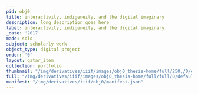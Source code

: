 ```yaml
---
pid: obj0
title: interactivity, indigeneity, and the digital imaginary
description: long description goes here
label: interactivity, indigeneity, and the digital imaginary
_date: '2017'
made: solo
subject: scholarly work
object_type: digital project
order: '0'
layout: qatar_item
collection: portfolio
thumbnail: "/img/derivatives/iiif/images/obj0_thesis-home/full/250,/0/default.jpg"
full: "/img/derivatives/iiif/images/obj0_thesis-home/full/full/0/default.jpg"
manifest: "/img/derivatives/iiif/obj0/manifest.json"
---
```

